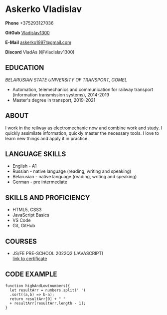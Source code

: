 # **Askerko Vladislav**

**Phone** +375293127036

**GitGub** [Vladislav1300](https://github.com/Vladislav1300)

**E-Mail** askerko1997@gmail.com

**Discord** VladAs (@Vladislav1300)

## **EDUCATION**
*BELARUSIAN STATE UNIVERSITY OF TRANSPORT, GOMEL*
+ Automation, telemechanics and communication for railway transport (information transmission systems), 2014-2019
+ Master's degree in transport, 2019-2021
## **ABOUT**
I work in the reilway as electromechanic now and combine work and study. I quickly assimilate information, quickly master the necessary tools. I love to learn new things and apply it in practice. 
## **LANGUAGE SKILLS**
+ English - A1
+ Russian - native language (reading, writing and speaking)
+ Belarusian - native language (reading, writing and speaking)
+ German - pre intermediate
## **SKILLS AND PROFICIENCY**
+ HTML5, CSS3
+ JavaScript Basics
+ VS Code
+ Git, GitHub
## **COURSES**
+ JS/FE PRE-SCHOOL 2022Q2 (JAVASCRIPT)  
[link to certificate](https://app.rs.school/certificate/w3meelpq)
## **CODE EXAMPLE**
```
function highAndLow(numbers){
  let resultArr = numbers.split(' ')
  .sort((a,b) => b-a);
  return resultArr[0] + " " 
  + resultArr[resultArr.length - 1];
}
```